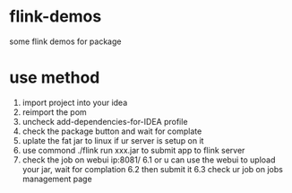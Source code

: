 # flink-demos
some flink demos for package

# use method
1. import project into your idea
2. reimport the pom 
3. uncheck add-dependencies-for-IDEA profile
4. check the package button and wait for complate
5. uplate the fat jar to linux if ur server is setup on it
6. use commond ./flink run xxx.jar to submit app to flink server
7. check the job on webui   ip:8081/
6.1 or u can use the webui to upload your jar, wait for complation
6.2 then submit it
6.3 check ur job on jobs management page
